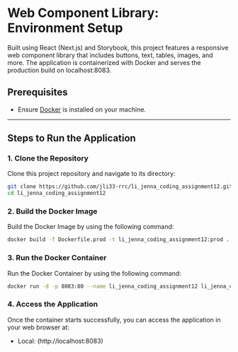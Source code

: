 # Web Component Library: Environment Setup

Built using React (Next.js) and Storybook, this project features a responsive web component library that includes buttons, text, tables, images, and more. The application is containerized with Docker and serves the production build on localhost:8083.

## Prerequisites
- Ensure [Docker](https://www.docker.com/get-started) is installed on your machine.

---

## Steps to Run the Application

### 1. Clone the Repository

Clone this project repository and navigate to its directory:

```bash
git clone https://github.com/jli33-rrc/li_jenna_coding_assignment12.git
cd li_jenna_coding_assignment12
```

### 2. Build the Docker Image

Build the Docker Image by using the following command:

```bash
docker build -f Dockerfile.prod -t li_jenna_coding_assignment12:prod .
```

### 3. Run the Docker Container

Run the Docker Container by using the following command:

```bash
docker run -d -p 8083:80 --name li_jenna_coding_assignment12 li_jenna_coding_assignment12:prod
```

### 4. Access the Application

Once the container starts successfully, you can access the application in your web browser at:

- Local: (http://localhost:8083)